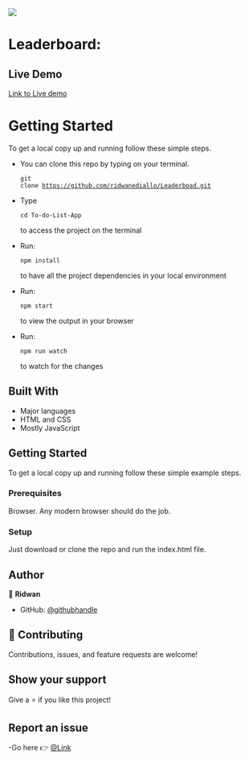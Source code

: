 ![](https://img.shields.io/badge/Microverse-blueviolet)

# Leaderboard:

## Live Demo

[Link to Live demo](https://ridwanediallo.github.io/To-do-List-App/dist/)

# Getting Started

To get a local copy up and running follow these simple steps.

- You can clone this repo by typing on your terminal.<pre><code>git clone https://github.com/ridwanediallo/Leaderboad.git</code></pre>
- Type <pre><code>cd To-do-List-App</code></pre> to access the project on the terminal
- Run: <pre><code>npm install</code></pre> to have all the project dependencies in your local environment

- Run: <pre><code>npm start</code></pre> to view the output in your browser

- Run: <pre><code>npm run watch</code></pre> to watch for the changes

## Built With

- Major languages
- HTML and CSS
- Mostly JavaScript

## Getting Started

To get a local copy up and running follow these simple example steps.

### Prerequisites

Browser. Any modern browser should do the job.

### Setup

Just download or clone the repo and run the index.html file.

## Author

👤 **Ridwan**

- GitHub: [@githubhandle](https://github.com/ridwanediallo)

## 🤝 Contributing

Contributions, issues, and feature requests are welcome!

## Show your support

Give a ⭐️ if you like this project!

## Report an issue

-Go here 👉 [@Link](https://github.com/ridwanediallo/Leaderboad/issues)
